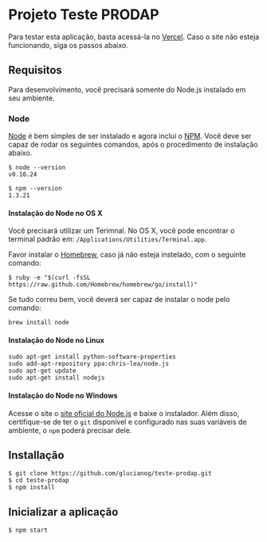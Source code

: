 
# Projeto Teste PRODAP

Para testar esta aplicação, basta acessá-la no [Vercel](https://desafio-tecnico-prodap.vercel.app/). Caso o site não esteja funcionando, siga os passos abaixo.

## Requisitos

Para desenvolvimento, você precisará somente do Node.js instalado em seu ambiente. 
### Node

[Node](http://nodejs.org/) é bem simples de ser instalado e agora inclui o [NPM](https://npmjs.org/). 
Você deve ser capaz de rodar os seguintes comandos, após o procedimento de instalação abaixo.

    $ node --version
    v0.10.24

    $ npm --version
    1.3.21

#### Instalação do Node no OS X

Você precisará utilizar um Terimnal. No OS X, você pode encontrar o terminal padrão em:
`/Applications/Utilities/Terminal.app`.

Favor instalar o [Homebrew](http://brew.sh/), caso já não esteja instelado, com o seguinte comando: 

    $ ruby -e "$(curl -fsSL https://raw.github.com/Homebrew/homebrew/go/install)"

Se tudo correu bem, você deverá ser capaz de instalar o node pelo comando:

    brew install node

#### Instalação do Node no Linux

    sudo apt-get install python-software-properties
    sudo add-apt-repository ppa:chris-lea/node.js
    sudo apt-get update
    sudo apt-get install nodejs

#### Instalação do Node no Windows

Acesse o site o [site oficial do Node.js](http://nodejs.org/) e baixe o instalador.
Além disso, certifique-se de ter o `git` disponível e configurado nas suas variáveis de ambiente, o `npm` poderá precisar dele.

## Installação

    $ git clone https://github.com/glucianog/teste-prodap.git
    $ cd teste-prodap
    $ npm install

## Inicializar a aplicação

    $ npm start 
